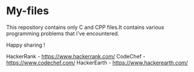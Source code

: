 # My-files

This repository contains only C and CPP files.It contains various programming problems that i've encountered.

Happy sharing !

HackerRank - https://www.hackerrank.com/
CodeChef - https://www.codechef.com/
HackerEarth - https://www.hackerearth.com/ 
